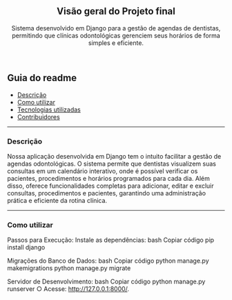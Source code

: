 
  <h2 align="center">Visão geral do Projeto final</h2>

  <p align="center">
    Sistema desenvolvido em Django para a gestão de agendas de dentistas, permitindo que clínicas odontológicas gerenciem seus horários de forma simples e eficiente. 
    <br>
    </p>
</p>

<br>


## Guia do readme
- [Descrição](#descrição)
- [Como utilizar](#como-utilizar)
- [Tecnologias utilizadas](#tecnologias-utilizadas)
- [Contribuidores](#contribuidores)

<hr>

### Descrição

Nossa aplicação desenvolvida em Django tem o intuito facilitar a gestão de agendas odontológicas. O sistema permite que dentistas visualizem suas consultas em um calendário interativo, onde é possível verificar os pacientes, procedimentos e horários programados para cada dia. Além disso, oferece funcionalidades completas para adicionar, editar e excluir consultas, procedimentos e pacientes, garantindo uma administração prática e eficiente da rotina clínica.

<hr>




### Como utilizar

Passos para Execução:
Instale as dependências:
bash
Copiar código
pip install django


Migrações do Banco de Dados:
bash
Copiar código
python manage.py makemigrations
python manage.py migrate


Servidor de Desenvolvimento:
bash
Copiar código
python manage.py runserver
○ Acesse: http://127.0.0.1:8000/.








